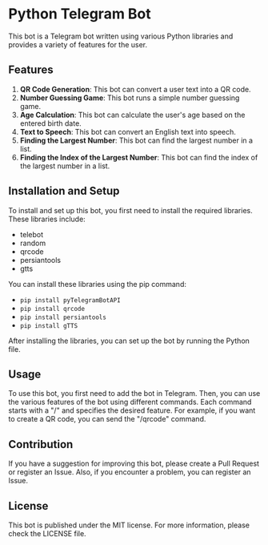 # Python Telegram Bot

This bot is a Telegram bot written using various Python libraries and provides a variety of features for the user.

## Features

1. **QR Code Generation**: This bot can convert a user text into a QR code.
2. **Number Guessing Game**: This bot runs a simple number guessing game.
3. **Age Calculation**: This bot can calculate the user's age based on the entered birth date.
4. **Text to Speech**: This bot can convert an English text into speech.
5. **Finding the Largest Number**: This bot can find the largest number in a list.
6. **Finding the Index of the Largest Number**: This bot can find the index of the largest number in a list.

## Installation and Setup

To install and set up this bot, you first need to install the required libraries. These libraries include:

- telebot
- random
- qrcode
- persiantools
- gtts

You can install these libraries using the pip command:

- ``` pip install pyTelegramBotAPI ```
- ``` pip install qrcode ```
- ``` pip install persiantools ```
- ``` pip install gTTS ```


After installing the libraries, you can set up the bot by running the Python file.

## Usage

To use this bot, you first need to add the bot in Telegram. Then, you can use the various features of the bot using different commands. Each command starts with a "/" and specifies the desired feature. For example, if you want to create a QR code, you can send the "/qrcode" command.

## Contribution

If you have a suggestion for improving this bot, please create a Pull Request or register an Issue. Also, if you encounter a problem, you can register an Issue.

## License

This bot is published under the MIT license. For more information, please check the LICENSE file.
